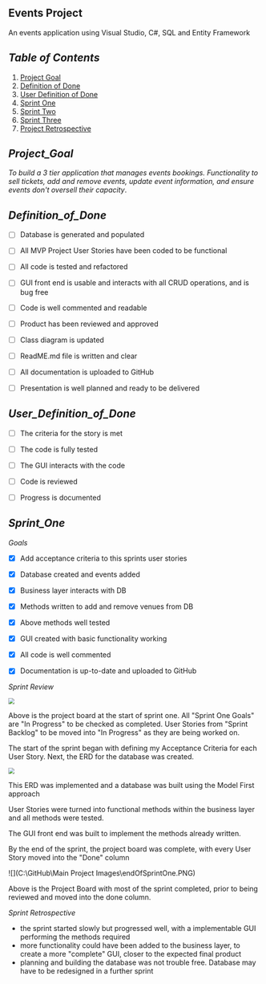 ## Events Project

An events application using Visual Studio, C#, SQL and Entity Framework



## *Table of Contents*

1. [Project Goal](#Project_Goal)
2. [Definition of Done](#Definition_of_Done)
3. [User Definition of Done](#User_Definition_of_Done)
4. [Sprint One](#Sprint_One)
5. [Sprint Two](#Sprint_Two)
6. [Sprint Three](#Sprint_Three)
7. [Project Retrospective](#Project_Retrospective)



## *Project_Goal*

*To build a 3 tier application that manages events bookings.  Functionality to sell tickets, add and remove events, update event information, and ensure events don't oversell their capacity*.



## *Definition_of_Done*

- [ ] Database is generated and populated
- [ ] All MVP Project User Stories have been coded to be functional
- [ ] All code is tested and refactored 

- [ ] GUI front end is usable and interacts with all CRUD operations, and is bug free

- [ ] Code is well commented and readable

- [ ] Product has been reviewed and approved

- [ ] Class diagram is updated

- [ ] ReadME.md file is written and clear

- [ ] All documentation is uploaded to GitHub

- [ ] Presentation is well planned and ready to be delivered

  

## *User_Definition_of_Done*

- [ ] The criteria for the story is met
- [ ] The code is fully tested
- [ ] The GUI interacts with the code
- [ ] Code is reviewed
- [ ] Progress is documented



## *Sprint_One*

*Goals*

- [x] Add acceptance criteria to this sprints user stories

 - [x] Database created and events added

 - [x] Business layer interacts with DB

 - [x] Methods written to add and remove venues from DB

 - [x] Above methods well tested

 - [x] GUI created with basic functionality working

 - [x] All code is well commented

 - [x] Documentation is up-to-date and uploaded to GitHub

   

*Sprint Review*

<img src="C:\GitHub\Main Project Images\startOfSprintOne.PNG" style="zoom:75%;" />

Above is the project board at the start of sprint one.  All "Sprint One Goals" are "In Progress" to be checked as completed.  User Stories from "Sprint Backlog" to be moved into "In Progress" as they are being worked on.

The start of the sprint began with defining my Acceptance Criteria for each User Story.  Next, the ERD for the database was created.

<img src="C:\GitHub\Main Project Images\ERD.PNG" style="zoom:75%;" /> 

This ERD was implemented and a database was built using the Model First approach

User Stories were turned into functional methods within the business layer and all methods were tested.

The GUI front end was built to implement the methods already written.

By the end of the sprint, the project board was complete, with every User Story moved into the "Done" column

![](C:\GitHub\Main Project Images\endOfSprintOne.PNG) 

Above is the Project Board with most of the sprint completed, prior to being reviewed and moved into the done column.



*Sprint Retrospective*

- the sprint started slowly but progressed well, with a implementable GUI performing the methods required
- more functionality could have been added to the business layer, to create a more "complete" GUI, closer to the expected final product
- planning and building the database was not trouble free.  Database may have to be redesigned in a further sprint



